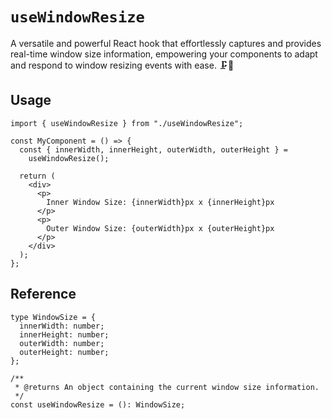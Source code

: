 # `useWindowResize`

A versatile and powerful React hook that effortlessly captures and provides real-time window size information, empowering your components to adapt and respond to window resizing events with ease. 🗜📏

## Usage

```tsx
import { useWindowResize } from "./useWindowResize";

const MyComponent = () => {
  const { innerWidth, innerHeight, outerWidth, outerHeight } =
    useWindowResize();

  return (
    <div>
      <p>
        Inner Window Size: {innerWidth}px x {innerHeight}px
      </p>
      <p>
        Outer Window Size: {outerWidth}px x {outerHeight}px
      </p>
    </div>
  );
};
```

## Reference

```tsx
type WindowSize = {
  innerWidth: number;
  innerHeight: number;
  outerWidth: number;
  outerHeight: number;
};

/**
 * @returns An object containing the current window size information.
 */
const useWindowResize = (): WindowSize;
```
